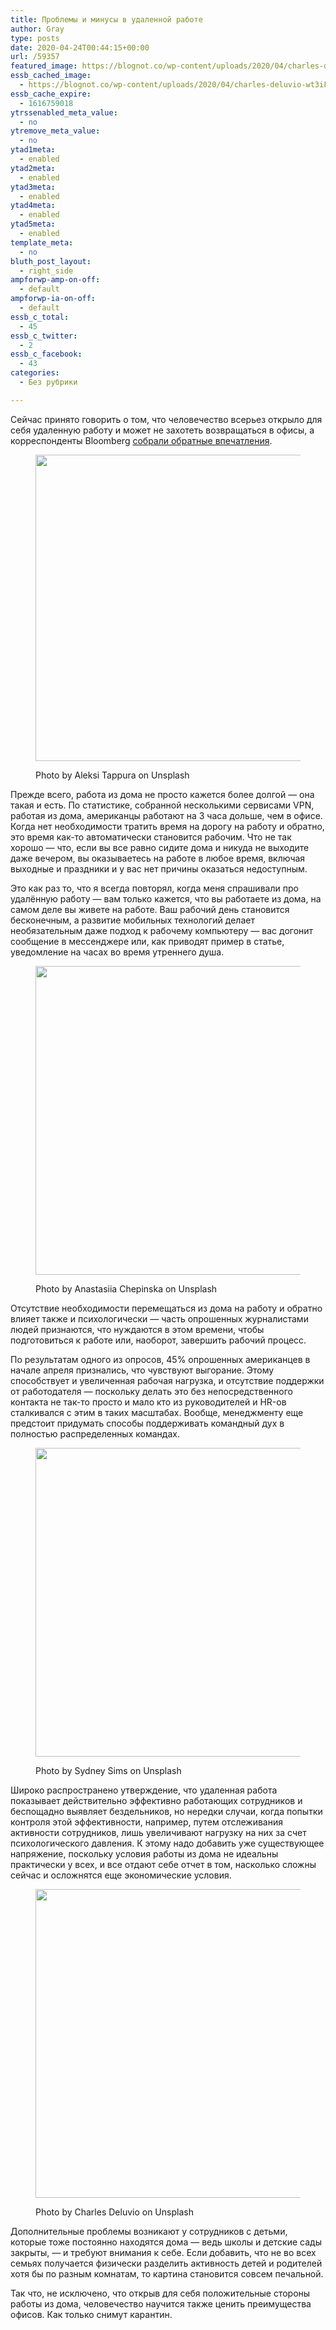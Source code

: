 ```yaml
---
title: Проблемы и минусы в удаленной работе
author: Gray
type: posts
date: 2020-04-24T00:44:15+00:00
url: /59357
featured_image: https://blognot.co/wp-content/uploads/2020/04/charles-deluvio-wt3iFNxMSE0-unsplash.jpg
essb_cached_image:
  - https://blognot.co/wp-content/uploads/2020/04/charles-deluvio-wt3iFNxMSE0-unsplash.jpg
essb_cache_expire:
  - 1616759018
ytrssenabled_meta_value:
  - no
ytremove_meta_value:
  - no
ytad1meta:
  - enabled
ytad2meta:
  - enabled
ytad3meta:
  - enabled
ytad4meta:
  - enabled
ytad5meta:
  - enabled
template_meta:
  - no
bluth_post_layout:
  - right_side
ampforwp-amp-on-off:
  - default
ampforwp-ia-on-off:
  - default
essb_c_total:
  - 45
essb_c_twitter:
  - 2
essb_c_facebook:
  - 43
categories:
  - Без рубрики

---
```








Сейчас принято говорить о том, что человечество всерьез открыло для себя удаленную работу и может не захотеть возвращаться в офисы, а корреспонденты Bloomberg&nbsp;<a rel="noreferrer noopener" target="_blank" href="https://www.bloomberg.com/news/articles/2020-04-23/working-from-home-in-covid-era-means-three-more-hours-on-the-job">собрали обратные впечатления</a>.<figure class="wp-block-image size-large">

<img data-attachment-id="59358" data-permalink="https://blognot.co/59357/aleksi-tappura-mcg0zgd7bgu-unsplash" data-orig-file="https://i1.wp.com/blognot.co/wp-content/uploads/2020/04/aleksi-tappura-mCg0ZgD7BgU-unsplash.jpg?fit=1200%2C795&ssl=1" data-orig-size="1200,795" data-comments-opened="1" data-image-meta="{&quot;aperture&quot;:&quot;0&quot;,&quot;credit&quot;:&quot;&quot;,&quot;camera&quot;:&quot;&quot;,&quot;caption&quot;:&quot;&quot;,&quot;created_timestamp&quot;:&quot;0&quot;,&quot;copyright&quot;:&quot;&quot;,&quot;focal_length&quot;:&quot;0&quot;,&quot;iso&quot;:&quot;0&quot;,&quot;shutter_speed&quot;:&quot;0&quot;,&quot;title&quot;:&quot;&quot;,&quot;orientation&quot;:&quot;0&quot;}" data-image-title="aleksi-tappura-mCg0ZgD7BgU-unsplash" data-image-description="" data-medium-file="https://i1.wp.com/blognot.co/wp-content/uploads/2020/04/aleksi-tappura-mCg0ZgD7BgU-unsplash.jpg?fit=300%2C199&ssl=1" data-large-file="https://i1.wp.com/blognot.co/wp-content/uploads/2020/04/aleksi-tappura-mCg0ZgD7BgU-unsplash.jpg?fit=740%2C490&ssl=1" width="740" height="490" src="https://i1.wp.com/blognot.co/wp-content/uploads/2020/04/aleksi-tappura-mCg0ZgD7BgU-unsplash.jpg?resize=740%2C490&#038;ssl=1" alt="" class="wp-image-59358" srcset="https://i1.wp.com/blognot.co/wp-content/uploads/2020/04/aleksi-tappura-mCg0ZgD7BgU-unsplash.jpg?resize=1024%2C678&ssl=1 1024w, https://i1.wp.com/blognot.co/wp-content/uploads/2020/04/aleksi-tappura-mCg0ZgD7BgU-unsplash.jpg?resize=300%2C199&ssl=1 300w, https://i1.wp.com/blognot.co/wp-content/uploads/2020/04/aleksi-tappura-mCg0ZgD7BgU-unsplash.jpg?resize=768%2C509&ssl=1 768w, https://i1.wp.com/blognot.co/wp-content/uploads/2020/04/aleksi-tappura-mCg0ZgD7BgU-unsplash.jpg?resize=700%2C464&ssl=1 700w, https://i1.wp.com/blognot.co/wp-content/uploads/2020/04/aleksi-tappura-mCg0ZgD7BgU-unsplash.jpg?resize=800%2C530&ssl=1 800w, https://i1.wp.com/blognot.co/wp-content/uploads/2020/04/aleksi-tappura-mCg0ZgD7BgU-unsplash.jpg?w=1200&ssl=1 1200w" sizes="(max-width: 740px) 100vw, 740px" data-recalc-dims="1" /> <figcaption>Photo by Aleksi Tappura on Unsplash</figcaption></figure> 

Прежде всего, работа из дома не просто кажется более долгой — она такая и есть. По статистике, собранной несколькими сервисами VPN, работая из дома, американцы работают на 3 часа дольше, чем в офисе. Когда нет необходимости тратить время на дорогу на работу и обратно, это время как-то автоматически становится рабочим. Что не так хорошо —&nbsp;что, если вы все равно сидите дома и никуда не выходите даже вечером, вы оказываетесь на работе в любое время, включая выходные и праздники и у вас нет причины оказаться недоступным.

Это как раз то, что я всегда повторял, когда меня спрашивали про удалённую работу — вам только кажется, что вы работаете из дома, на самом деле вы живете на работе. Ваш рабочий день становится бесконечным, а развитие мобильных технологий делает необязательным даже подход к рабочему компьютеру — вас догонит сообщение в мессенджере или, как приводят пример в статье, уведомление на часах во время утреннего душа.<figure class="wp-block-image size-large">

<img data-attachment-id="59360" data-permalink="https://blognot.co/59357/anastasiia-chepinska-efrnnywe8eu-unsplash" data-orig-file="https://i1.wp.com/blognot.co/wp-content/uploads/2020/04/anastasiia-chepinska-efrNNywe8eU-unsplash.jpg?fit=1200%2C801&ssl=1" data-orig-size="1200,801" data-comments-opened="1" data-image-meta="{&quot;aperture&quot;:&quot;0&quot;,&quot;credit&quot;:&quot;&quot;,&quot;camera&quot;:&quot;&quot;,&quot;caption&quot;:&quot;&quot;,&quot;created_timestamp&quot;:&quot;0&quot;,&quot;copyright&quot;:&quot;&quot;,&quot;focal_length&quot;:&quot;0&quot;,&quot;iso&quot;:&quot;0&quot;,&quot;shutter_speed&quot;:&quot;0&quot;,&quot;title&quot;:&quot;&quot;,&quot;orientation&quot;:&quot;0&quot;}" data-image-title="anastasiia-chepinska-efrNNywe8eU-unsplash" data-image-description="" data-medium-file="https://i1.wp.com/blognot.co/wp-content/uploads/2020/04/anastasiia-chepinska-efrNNywe8eU-unsplash.jpg?fit=300%2C200&ssl=1" data-large-file="https://i1.wp.com/blognot.co/wp-content/uploads/2020/04/anastasiia-chepinska-efrNNywe8eU-unsplash.jpg?fit=740%2C494&ssl=1" width="740" height="494" src="https://i1.wp.com/blognot.co/wp-content/uploads/2020/04/anastasiia-chepinska-efrNNywe8eU-unsplash.jpg?resize=740%2C494&#038;ssl=1" alt="" class="wp-image-59360" srcset="https://i1.wp.com/blognot.co/wp-content/uploads/2020/04/anastasiia-chepinska-efrNNywe8eU-unsplash.jpg?resize=1024%2C684&ssl=1 1024w, https://i1.wp.com/blognot.co/wp-content/uploads/2020/04/anastasiia-chepinska-efrNNywe8eU-unsplash.jpg?resize=300%2C200&ssl=1 300w, https://i1.wp.com/blognot.co/wp-content/uploads/2020/04/anastasiia-chepinska-efrNNywe8eU-unsplash.jpg?resize=768%2C513&ssl=1 768w, https://i1.wp.com/blognot.co/wp-content/uploads/2020/04/anastasiia-chepinska-efrNNywe8eU-unsplash.jpg?resize=700%2C467&ssl=1 700w, https://i1.wp.com/blognot.co/wp-content/uploads/2020/04/anastasiia-chepinska-efrNNywe8eU-unsplash.jpg?resize=800%2C534&ssl=1 800w, https://i1.wp.com/blognot.co/wp-content/uploads/2020/04/anastasiia-chepinska-efrNNywe8eU-unsplash.jpg?w=1200&ssl=1 1200w" sizes="(max-width: 740px) 100vw, 740px" data-recalc-dims="1" /> <figcaption>Photo by Anastasiia Chepinska on Unsplash</figcaption></figure> 

Отсутствие необходимости перемещаться из дома на работу и обратно влияет также и психологически — часть опрошенных журналистами людей признаются, что нуждаются в этом времени, чтобы подготовиться к работе или, наоборот, завершить рабочий процесс.

По результатам одного из опросов, 45% опрошенных американцев в начале апреля признались, что чувствуют выгорание. Этому способствует и увеличенная рабочая нагрузка, и отсутствие поддержки от работодателя — поскольку делать это без непосредственного контакта не так-то просто и мало кто из руководителей и HR-ов сталкивался с этим в таких масштабах. Вообще, менеджменту еще предстоит придумать способы поддерживать командный дух в полностью распределенных командах.<figure class="wp-block-image size-large">

<img data-attachment-id="59361" data-permalink="https://blognot.co/59357/sydney-sims-fz2hmphirbi-unsplash" data-orig-file="https://i1.wp.com/blognot.co/wp-content/uploads/2020/04/sydney-sims-fZ2hMpHIrbI-unsplash.jpg?fit=1200%2C800&ssl=1" data-orig-size="1200,800" data-comments-opened="1" data-image-meta="{&quot;aperture&quot;:&quot;0&quot;,&quot;credit&quot;:&quot;&quot;,&quot;camera&quot;:&quot;&quot;,&quot;caption&quot;:&quot;&quot;,&quot;created_timestamp&quot;:&quot;0&quot;,&quot;copyright&quot;:&quot;&quot;,&quot;focal_length&quot;:&quot;0&quot;,&quot;iso&quot;:&quot;0&quot;,&quot;shutter_speed&quot;:&quot;0&quot;,&quot;title&quot;:&quot;&quot;,&quot;orientation&quot;:&quot;0&quot;}" data-image-title="sydney-sims-fZ2hMpHIrbI-unsplash" data-image-description="" data-medium-file="https://i1.wp.com/blognot.co/wp-content/uploads/2020/04/sydney-sims-fZ2hMpHIrbI-unsplash.jpg?fit=300%2C200&ssl=1" data-large-file="https://i1.wp.com/blognot.co/wp-content/uploads/2020/04/sydney-sims-fZ2hMpHIrbI-unsplash.jpg?fit=740%2C494&ssl=1" width="740" height="494" src="https://i1.wp.com/blognot.co/wp-content/uploads/2020/04/sydney-sims-fZ2hMpHIrbI-unsplash.jpg?resize=740%2C494&#038;ssl=1" alt="" class="wp-image-59361" srcset="https://i1.wp.com/blognot.co/wp-content/uploads/2020/04/sydney-sims-fZ2hMpHIrbI-unsplash.jpg?resize=1024%2C683&ssl=1 1024w, https://i1.wp.com/blognot.co/wp-content/uploads/2020/04/sydney-sims-fZ2hMpHIrbI-unsplash.jpg?resize=300%2C200&ssl=1 300w, https://i1.wp.com/blognot.co/wp-content/uploads/2020/04/sydney-sims-fZ2hMpHIrbI-unsplash.jpg?resize=768%2C512&ssl=1 768w, https://i1.wp.com/blognot.co/wp-content/uploads/2020/04/sydney-sims-fZ2hMpHIrbI-unsplash.jpg?resize=700%2C467&ssl=1 700w, https://i1.wp.com/blognot.co/wp-content/uploads/2020/04/sydney-sims-fZ2hMpHIrbI-unsplash.jpg?resize=800%2C533&ssl=1 800w, https://i1.wp.com/blognot.co/wp-content/uploads/2020/04/sydney-sims-fZ2hMpHIrbI-unsplash.jpg?w=1200&ssl=1 1200w" sizes="(max-width: 740px) 100vw, 740px" data-recalc-dims="1" /> <figcaption>Photo by Sydney Sims on Unsplash</figcaption></figure> 

Широко распространено утверждение, что удаленная работа показывает действительно эффективно работающих сотрудников и беспощадно выявляет бездельников, но нередки случаи, когда попытки контроля этой эффективности, например, путем отслеживания активности сотрудников, лишь увеличивают нагрузку на них за счет психологического давления. К этому надо добавить уже существующее напряжение, поскольку условия работы из дома не идеальны практически у всех, и все отдают себе отчет в том, насколько сложны сейчас и осложнятся еще экономические условия.<figure class="wp-block-image size-large">

<img data-attachment-id="59359" data-permalink="https://blognot.co/59357/charles-deluvio-wt3ifnxmse0-unsplash" data-orig-file="https://i2.wp.com/blognot.co/wp-content/uploads/2020/04/charles-deluvio-wt3iFNxMSE0-unsplash.jpg?fit=1200%2C800&ssl=1" data-orig-size="1200,800" data-comments-opened="1" data-image-meta="{&quot;aperture&quot;:&quot;0&quot;,&quot;credit&quot;:&quot;&quot;,&quot;camera&quot;:&quot;&quot;,&quot;caption&quot;:&quot;&quot;,&quot;created_timestamp&quot;:&quot;0&quot;,&quot;copyright&quot;:&quot;&quot;,&quot;focal_length&quot;:&quot;0&quot;,&quot;iso&quot;:&quot;0&quot;,&quot;shutter_speed&quot;:&quot;0&quot;,&quot;title&quot;:&quot;&quot;,&quot;orientation&quot;:&quot;0&quot;}" data-image-title="charles-deluvio-wt3iFNxMSE0-unsplash" data-image-description="" data-medium-file="https://i2.wp.com/blognot.co/wp-content/uploads/2020/04/charles-deluvio-wt3iFNxMSE0-unsplash.jpg?fit=300%2C200&ssl=1" data-large-file="https://i2.wp.com/blognot.co/wp-content/uploads/2020/04/charles-deluvio-wt3iFNxMSE0-unsplash.jpg?fit=740%2C494&ssl=1" width="740" height="494" src="https://i2.wp.com/blognot.co/wp-content/uploads/2020/04/charles-deluvio-wt3iFNxMSE0-unsplash.jpg?resize=740%2C494&#038;ssl=1" alt="" class="wp-image-59359" srcset="https://i2.wp.com/blognot.co/wp-content/uploads/2020/04/charles-deluvio-wt3iFNxMSE0-unsplash.jpg?resize=1024%2C683&ssl=1 1024w, https://i2.wp.com/blognot.co/wp-content/uploads/2020/04/charles-deluvio-wt3iFNxMSE0-unsplash.jpg?resize=300%2C200&ssl=1 300w, https://i2.wp.com/blognot.co/wp-content/uploads/2020/04/charles-deluvio-wt3iFNxMSE0-unsplash.jpg?resize=768%2C512&ssl=1 768w, https://i2.wp.com/blognot.co/wp-content/uploads/2020/04/charles-deluvio-wt3iFNxMSE0-unsplash.jpg?resize=700%2C467&ssl=1 700w, https://i2.wp.com/blognot.co/wp-content/uploads/2020/04/charles-deluvio-wt3iFNxMSE0-unsplash.jpg?resize=800%2C533&ssl=1 800w, https://i2.wp.com/blognot.co/wp-content/uploads/2020/04/charles-deluvio-wt3iFNxMSE0-unsplash.jpg?w=1200&ssl=1 1200w" sizes="(max-width: 740px) 100vw, 740px" data-recalc-dims="1" /> <figcaption>Photo by Charles Deluvio on Unsplash</figcaption></figure> 

Дополнительные проблемы возникают у сотрудников с детьми, которые тоже постоянно находятся дома — ведь школы и детские сады закрыты, — и требуют внимания к себе. Если добавить, что не во всех семьях получается физически разделить активность детей и родителей хотя бы по разным комнатам, то картина становится совсем печальной.

Так что, не исключено, что открыв для себя положительные стороны работы из дома, человечество научится также ценить преимущества офисов. Как только снимут карантин.